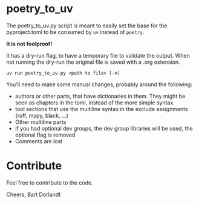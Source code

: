 # poetry_to_uv

The poetry_to_uv.py script is meant to easily set the base for the pyproject.toml to be consumed by `uv` instead of `poetry`.

**It is not foolproof!**

It has a dry-run flag, to have a temporary file to validate the output. When not running the dry-run the original file is saved with a .org extension.

    uv run poetry_to_uv.py <path to file> [-n]

You'll need to make some manual changes, probably around the following:

* authors or other parts, that have dictionaries in them. They might be seen as chapters in the toml, instead of the more simple syntax.
* tool sections that use the multiline syntax in the exclude assignments (ruff, mypy, black, ...)
* Other multiline parts
* if you had optional dev groups, the dev group libraries will be used, the optional flag is removed
* Comments are lost

# Contribute
Feel free to contribute to the code.

Cheers, Bart Dorlandt